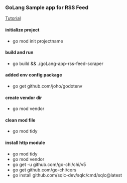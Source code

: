 ### GoLang Sample app for RSS Feed

[Tutorial](https://www.youtube.com/watch?v=dpXhDzgUSe4)

#### initialize project 
- go mod init projectname
#### build and run
- go build && ./goLang-app-rss-feed-scraper
#### added env config package
- go get github.com/joho/godotenv
#### create vendor dir
- go mod vendor
#### clean mod file 
- go mod tidy
#### install http module
- go mod tidy
- go mod vendor
- go get -u github.com/go-chi/chi/v5
- go get  github.com/go-chi/cors
- go install github.com/sqlc-dev/sqlc/cmd/sqlc@latest

